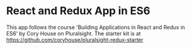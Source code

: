 # React and Redux App in ES6
This app follows the course 'Building Applications in React and Redux in ES6' by Cory House on Pluralsight.
The starter kit is at https://github.com/coryhouse/pluralsight-redux-starter 
